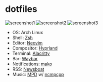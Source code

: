 # dotfiles
![screenshot1](https://github.com/danieloh0714/dotfiles/assets/57500135/6de4a656-e5df-48cd-8f38-ba9685be3a71)
![screenshot2](https://github.com/danieloh0714/dotfiles/assets/57500135/794f74c6-544d-4dca-ac05-cc39efb1939c)
![screenshot3](https://github.com/danieloh0714/dotfiles/assets/57500135/e17d5237-c3c2-4a5f-87c4-8f0af42767af)

- OS: Arch Linux
- Shell: [Zsh](../.config/zsh)
- Editor: [Neovim](../.config/nvim)
- Compositor: [Hyprland](../.config/hypr/hyprland.conf)
- Terminal: [Alacritty](../.config/alacritty)
- Bar: [Waybar](../.config/waybar)
- Notifications: [mako](../.config/mako/config)
- RSS: [Newsboat](../.config/newsboat/config)
- Music: [MPD](../.config/mpd/mpd.conf) w/ [ncmpcpp](../.config/ncmpcpp)
